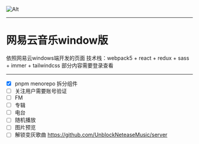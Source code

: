![Alt](https://repobeats.axiom.co/api/embed/ef432b25cb606221e5e22955122553aae3b6a339.svg "Repobeats analytics image")

---

# 网易云音乐window版
依照网易云windows端开发的页面
技术栈：webpack5 + react + redux + sass + immer + tailwindcss
部分内容需要登录查看

---
* [x] pnpm menorepo 拆分组件
* [ ] 关注用户需要账号验证
* [ ] FM
* [ ] 专辑
* [ ] 电台
* [ ] 随机播放
* [ ] 图片预览
* [ ] 解锁变灰歌曲 <https://github.com/UnblockNeteaseMusic/server>
